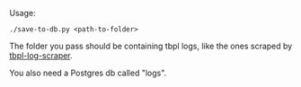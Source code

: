 Usage:

`./save-to-db.py <path-to-folder>`

The folder you pass should be containing tbpl logs, like the ones scraped by
[tbpl-log-scraper](https://github.com/mihneadb/tbpl-log-scraper).

You also need a Postgres db called "logs".

